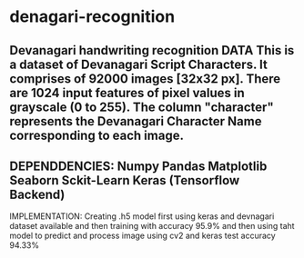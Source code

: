 # denagari-recognition
Devanagari handwriting recognition
DATA 
This is a dataset of Devanagari Script Characters. It comprises of 92000 images [32x32 px]. There are 1024 input features of pixel values in grayscale (0 to 255). The column "character" represents the Devanagari Character Name corresponding to each image.
--------------------------------------------------------------------------------------------------------------------------------------------------------------------------------------------------------------------------
DEPENDDENCIES:
Numpy
Pandas
Matplotlib
Seaborn
Sckit-Learn
Keras (Tensorflow Backend)
--------------------------------------------------------------------------------------------------------------------------------------------------------------------------------------------------------------------------------------------
IMPLEMENTATION:
Creating .h5 model first using keras and devnagari dataset available and then training with accuracy 95.9%
and then using taht model to predict and process image using cv2 and keras test accuracy 94.33%
